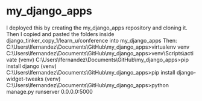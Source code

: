 # my_django_apps
I deployed this by creating the my_django_apps repository and cloning it.  
Then I copied and pasted the folders inside django_tinker_copy_1/learn_u/conference into my_django_apps
Then:
C:\Users\lfernandez\Documents\GitHub\my_django_apps>virtualenv venv
C:\Users\lfernandez\Documents\GitHub\my_django_apps>venv\Scripts\activate
(venv) C:\Users\lfernandez\Documents\GitHub\my_django_apps>pip install django
(venv) C:\Users\lfernandez\Documents\GitHub\my_django_apps>pip install django-widget-tweaks
(venv) C:\Users\lfernandez\Documents\GitHub\my_django_apps>python manage.py runserver 0.0.0.0:5000
